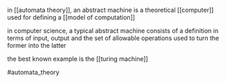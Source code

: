 in [[automata theory]], an abstract machine is a theoretical [[computer]] used for defining a [[model of computation]]

in computer science, a typical abstract machine consists of a definition in terms of input, output and the set of allowable operations used to turn the former into the latter

the best known example is the [[turing machine]]

#automata_theory 